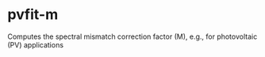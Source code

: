 # pvfit-m
Computes the spectral mismatch correction factor (M), e.g., for photovoltaic (PV) applications
